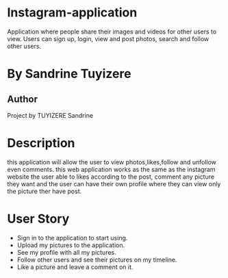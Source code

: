 # Instagram-application

Application  where people share their images and videos for other users to view. Users can sign up, login, view and post photos, search and follow other users.

# By Sandrine Tuyizere

## Author
Project by TUYIZERE Sandrine

# Description

this application will allow the user to view photos,likes,follow and unfollow even comments. this web application works as the same as the instagram website the user able to likes according to the post, comment any picture they want and the user can have their own profile where they can view only the picture ther have post.

# User Story

* Sign in to the application to start using.
* Upload my pictures to the application.
* See my profile with all my pictures.
* Follow other users and see their pictures on my timeline.
* Like a picture and leave a comment on it.